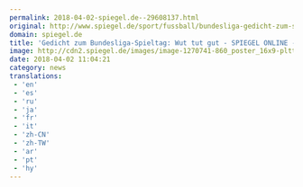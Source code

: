 ```yaml
---
permalink: 2018-04-02-spiegel.de--29608137.html
original: http://www.spiegel.de/sport/fussball/bundesliga-gedicht-zum-spieltag-warum-die-wut-von-christian-streich-berechtigt-ist-a-1200871.html#ref=rss
domain: spiegel.de
title: 'Gedicht zum Bundesliga-Spieltag: Wut tut gut - SPIEGEL ONLINE - Sport'
image: http://cdn2.spiegel.de/images/image-1270741-860_poster_16x9-pltt-1270741.jpg
date: 2018-04-02 11:04:21
category: news
translations: 
 - 'en'
 - 'es'
 - 'ru'
 - 'ja'
 - 'fr'
 - 'it'
 - 'zh-CN'
 - 'zh-TW'
 - 'ar'
 - 'pt'
 - 'hy'
---
```


